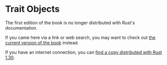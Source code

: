 # Trait Objects

The first edition of the book is no longer distributed with Rust's documentation.

If you came here via a link or web search, you may want to check out [the current
version of the book](../ch18-02-trait-objects.html) instead.

If you have an internet connection, you can [find a copy distributed with
Rust
1.30](https://doc.rust-lang.org/1.30.0/book/first-edition/trait-objects.html).
